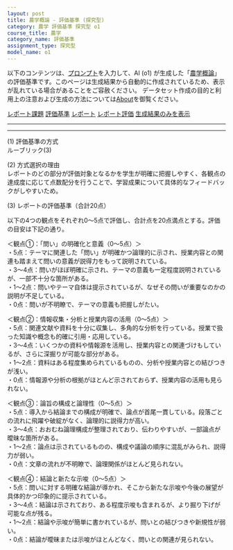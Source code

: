 ```yaml
---
layout: post
title: 農学概論 - 評価基準 (探究型)
category: 農学 評価基準 探究型 o1
course_title: 農学
category_name: 評価基準
assignment_type: 探究型
model_name: o1
---
```


以下のコンテンツは、[プロンプト](https://github.com/takedatoshiyuki/synthetic_assignments/tree/main/generated/農学/o1/prompt_評価基準-探究型.md)を入力して、AI (o1) が生成した「[農学概論](/contents/農学/)」の評価基準です。このページは生成結果から自動的に作成されているため、表示が乱れている場合があることをご容赦ください。
データセット作成の目的と利用上の注意および生成の方法については[About](/About)を御覧ください。

[レポート課題](../レポート課題-探究型)
[評価基準](../評価基準-探究型)
[レポート](../レポート-探究型)
[レポート評価](../レポート評価-探究型)
[生成結果のみを表示](https://github.com/takedatoshiyuki/synthetic_assignments/tree/main/generated/農学/o1/評価基準-探究型.md)
  

***
***
  
(1) 評価基準の方式  
ルーブリック(3)

(2) 方式選択の理由  
レポートのどの部分が評価対象となるかを学生が明確に把握しやすく、各観点の達成度に応じて点数配分を行うことで、学習成果について具体的なフィードバックがしやすいため。

(3) レポートの評価基準（合計20点）  

以下の4つの観点をそれぞれ0～5点で評価し、合計点を20点満点とする。評価の目安は下記の通り。

＜観点①：「問い」の明確化と意義（0～5点）＞  
・5点：テーマに関連した「問い」が明確かつ論理的に示され、授業内容との関連も踏まえて問いの意義が説得力をもって説明されている。  
・3～4点：問いがほぼ明確に示され、テーマの意義も一定程度説明されているが、一部不十分な箇所がある。  
・1～2点：問いやテーマ自体は提示されているが、なぜその問いが重要なのかの説明が不足している。  
・0点：問いが不明瞭で、テーマの意義も把握しがたい。  

＜観点②：情報収集・分析と授業内容の活用（0～5点）＞  
・5点：関連文献や資料を十分に収集し、多角的な分析を行っている。授業で扱った知識や概念も的確に引用・応用している。  
・3～4点：いくつかの資料や情報源を活用し、授業内容との関連づけもしているが、さらに深掘りが可能な部分がある。  
・1～2点：資料はある程度集められているものの、分析や授業内容との結びつきが浅い。  
・0点：情報源や分析の根拠がほとんど示されておらず、授業内容の活用も見られない。  

＜観点③：論旨の構成と論理性（0～5点）＞  
・5点：導入から結論までの構成が明確で、論点が首尾一貫している。段落ごとの流れに飛躍や破綻がなく、論理的に説得力が高い。  
・3～4点：おおむね論理構成が整理されており、伝わりやすいが、一部論点が曖昧な箇所がある。  
・1～2点：論点は示されているものの、構成や議論の順序に混乱がみられ、説得力が弱い。  
・0点：文章の流れが不明瞭で、論理関係がほとんど見られない。  

＜観点④：結論と新たな示唆（0～5点）＞  
・5点：問いに対する明確な結論が導かれ、そこから新たな示唆や今後の展望が具体的かつ印象的に提示されている。  
・3～4点：結論は示されており、ある程度示唆も含まれるが、より掘り下げが可能な点が残る。  
・1～2点：結論や示唆が簡単に書かれているが、問いとの結びつきや新規性が弱い。  
・0点：結論が曖昧または示唆がほとんどなく、問いとの関連が見られない。
